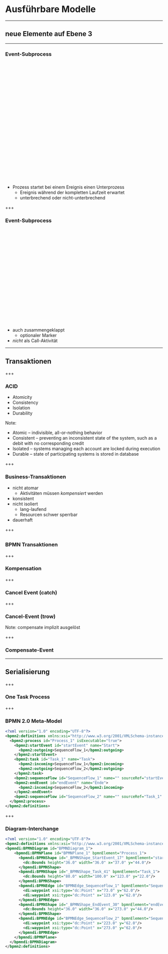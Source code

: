 # Ausführbare Modelle
----
## neue Elemente auf Ebene 3
----
### Event-Subprocess


<div>
	<div class="bpmn" bpmn-src="bpmn/level3/event-subprocess.bpmn" style="height: 375px" scale="1.1"/>
</div>

* Prozess startet bei einem Ereignis einen Unterprozess
	* Ereignis während der kompletten Laufzeit erwartet
	* unterbrechend oder nicht-unterbrechend


+++
### Event-Subprocess

<div>
	<div class="bpmn" bpmn-src="bpmn/level3/event-subprocess-collapsed.bpmn" style="height: 300px" scale="1.1"/>
</div>

* auch zusammengeklappt
	* optionaler Marker
* _nicht_ als Call-Aktivität

----
## Transaktionen
+++
### ACID

* Atomicity
* Consistency
* Isolation
* Durability

Note:
* Atomic – indivisible, all-or-nothing behavior
* Consistent – preventing an inconsistent state of the system, such as a debit with no corresponding credit
* Isolated – systems managing each account are locked during execution
* Durable –  state of participating systems is stored in database

+++
### Business-Transaktionen

* nicht atomar
	* Aktivitäten müssen *kompensiert* werden
* konsistent
* nicht isoliert
	* lang-laufend
	* Resourcen schwer sperrbar
* dauerhaft

+++
## 
### BPMN Transaktionen

<div class="bpmn" bpmn-src="bpmn/level3/transactional.bpmn" scale="1.2" style="height: 250px" />

+++
### Kompensation

<div class="bpmn" bpmn-src="bpmn/level3/transaction-compensate.bpmn" scale="1.2" style="height: 350px" />

+++
### Cancel Event (catch)

<div class="bpmn" bpmn-src="bpmn/level3/transaction-cancel.bpmn" scale="1.2" style="height: 350px" />

+++
### Cancel-Event (trow)

<div class="bpmn stretch" bpmn-src="bpmn/level3/transaction-compensate2.bpmn" scale="1.2" />

Note:
compensate implizit ausgelöst

+++
### Compensate-Event

<div class="bpmn stretch" bpmn-src="bpmn/level3/transaction-compensate3.bpmn" />

----
## Serialisierung

+++
### One Task Process

<div class="bpmn" bpmn-src="bpmn/level3/one-task-process.bpmn" scale="1.2" />

+++
### BPMN 2.0 Meta-Model

```xml
<?xml version="1.0" encoding="UTF-8"?>
<bpmn2:definitions xmlns:xsi="http://www.w3.org/2001/XMLSchema-instance" xmlns:bpmn2="http://www.omg.org/spec/BPMN/20100524/MODEL" xmlns:bpmndi="http://www.omg.org/spec/BPMN/20100524/DI" xmlns:dc="http://www.omg.org/spec/DD/20100524/DC">
  <bpmn2:process id="Process_1" isExecutable="true">
    <bpmn2:startEvent id="startEvent" name="Start">
      <bpmn2:outgoing>SequenceFlow_1</bpmn2:outgoing>
    </bpmn2:startEvent>
    <bpmn2:task id="Task_1" name="Task">
      <bpmn2:incoming>SequenceFlow_1</bpmn2:incoming>
      <bpmn2:outgoing>SequenceFlow_2</bpmn2:outgoing>
    </bpmn2:task>
    <bpmn2:sequenceFlow id="SequenceFlow_1" name="" sourceRef="startEvent" targetRef="Task_1"/>
    <bpmn2:endEvent id="endEvent" name="Ende">
      <bpmn2:incoming>SequenceFlow_2</bpmn2:incoming>
    </bpmn2:endEvent>
    <bpmn2:sequenceFlow id="SequenceFlow_2" name="" sourceRef="Task_1" targetRef="endEvent"/>
  </bpmn2:process>
</bpmn2:definitions>
```

+++
### Diagram-Interchange

```xml
<?xml version="1.0" encoding="UTF-8"?>
<bpmn2:definitions xmlns:xsi="http://www.w3.org/2001/XMLSchema-instance" xmlns:bpmn2="http://www.omg.org/spec/BPMN/20100524/MODEL" xmlns:bpmndi="http://www.omg.org/spec/BPMN/20100524/DI" xmlns:dc="http://www.omg.org/spec/DD/20100524/DC">
<bpmndi:BPMNDiagram id="BPMNDiagram_1">
    <bpmndi:BPMNPlane id="BPMNPlane_1" bpmnElement="Process_1">
      <bpmndi:BPMNShape id="_BPMNShape_StartEvent_17" bpmnElement="startEvent">
        <dc:Bounds height="36.0" width="36.0" x="37.0" y="44.0"/>
      </bpmndi:BPMNShape>
      <bpmndi:BPMNShape id="_BPMNShape_Task_41" bpmnElement="Task_1">
        <dc:Bounds height="80.0" width="100.0" x="123.0" y="22.0"/>
      </bpmndi:BPMNShape>
      <bpmndi:BPMNEdge id="BPMNEdge_SequenceFlow_1" bpmnElement="SequenceFlow_1" sourceElement="_BPMNShape_StartEvent_17" targetElement="_BPMNShape_Task_41">
        <di:waypoint xsi:type="dc:Point" x="73.0" y="62.0"/>
        <di:waypoint xsi:type="dc:Point" x="123.0" y="62.0"/>
      </bpmndi:BPMNEdge>
      <bpmndi:BPMNShape id="_BPMNShape_EndEvent_30" bpmnElement="endEvent">
        <dc:Bounds height="36.0" width="36.0" x="273.0" y="44.0"/>
      </bpmndi:BPMNShape>
      <bpmndi:BPMNEdge id="BPMNEdge_SequenceFlow_2" bpmnElement="SequenceFlow_2" sourceElement="_BPMNShape_Task_41" targetElement="_BPMNShape_EndEvent_30">
        <di:waypoint xsi:type="dc:Point" x="223.0" y="62.0"/>
        <di:waypoint xsi:type="dc:Point" x="273.0" y="62.0"/>
      </bpmndi:BPMNEdge>
    </bpmndi:BPMNPlane>
  </bpmndi:BPMNDiagram>
</bpmn2:definitions>
```